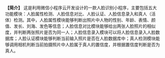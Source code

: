 **【简介】**
 	这是利用微信小程序云开发设计的一款人脸识别小程序，主要包括五大功能模块：人脸属性检测、人脸信息对比、人脸认证、人脸信息录入和真人（活体）检测。其中，人脸属性模块能够判断出照片中人物的性别、年龄、表情、颜值、发长、刘海、发色等信息；人脸信息对比模块能够给出两张人脸照片的相似度，并判断两张照片是否为同一人；人脸信息录入模块可以将人脸信息录入人脸数据库；人脸认证模块能够判断当前输入照片是否在人脸数据库中；真人检测模块能够调用相机判断当前拍摄照片中人脸属于真人的置信度，并根据置信度判断是否为真人。



